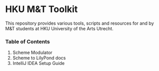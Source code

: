 # HKU M&T Toolkit
This repository provides various tools, scripts and resources for and by M&T students at HKU University of the Arts Utrecht.

### Table of Contents
1. Scheme Modulator
1. Scheme to LilyPond docs
1. IntelliJ IDEA Setup Guide
